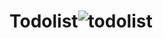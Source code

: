 # Todolist![todolist](https://user-images.githubusercontent.com/88677029/227733129-a7f08e6d-33ff-4d8b-84f3-8688dc349c45.png)
